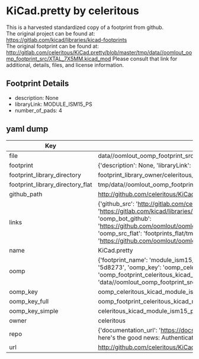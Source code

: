 # KiCad.pretty by celeritous  
This is a harvested standardized copy of a footprint from github.  
The original project can be found at:  
https://gitlab.com/kicad/libraries/kicad-footprints  
The original footprint can be found at:
http://gitlab.com/celeritous/KiCad.pretty/blob/master/tmp/data//oomlout_oomp_footprint_src/XTAL_7X5MM.kicad_mod
Please consult that link for additional, details, files, and license information.  
## Footprint Details
* description: None  
* libraryLink: MODULE_ISM15_PS  
* number_of_pads: 4  
## yaml dump  
| Key | Value |  
| --- | --- |  
| file | data//oomlout_oomp_footprint_src/KiCad.pretty/MODULE_ISM15_PS.kicad_mod |  
| footprint | {'description': None, 'libraryLink': 'MODULE_ISM15_PS', 'number_of_pads': 4} |  
| footprint_library_directory | footprint_library_owner/celeritous_KiCad.pretty |  
| footprint_library_directory_flat | tmp/data//oomlout_oomp_footprint_src/footprints_flat/celeritous_kicad_module_ism15_ps/working |  
| github_path | http://github.com/celeritous/KiCad.pretty/blob/master/tmp/data//oomlout_oomp_footprint_src/MODULE_ISM15_PS.kicad_mod |  
| links | {'github_src': 'http://gitlab.com/celeritous/KiCad.pretty/blob/master/tmp/data//oomlout_oomp_footprint_src/XTAL_7X5MM.kicad_mod', 'github_src_repo': 'https://gitlab.com/kicad/libraries/kicad-footprints', 'oomp_bot': 'tmp/data//oomlout_oomp_footprint_src/footprints/celeritous_kicad_module_ism15_ps/working', 'oomp_bot_github': 'https://github.com/oomlout/oomlout_oomp_footprint_bot/tree/main/tmp/data//oomlout_oomp_footprint_src/footprints/celeritous_kicad_module_ism15_ps/working', 'oomp_src_flat': 'footprints_flat/tmp/data//oomlout_oomp_footprint_src/footprints_flat/celeritous_kicad_module_ism15_ps/working', 'oomp_src_flat_github': 'https://github.com/oomlout/oomlout_oomp_footprint_src/tree/main/tmp/data//oomlout_oomp_footprint_src/footprints_flat/celeritous_kicad_module_ism15_ps/working'} |  
| name | KiCad.pretty |  
| oomp | {'footprint_name': 'module_ism15_ps', 'library_name': 'kicad', 'md5': '5d8273833f0370120b552fc74e17c995', 'md5_10': '5d8273833f', 'md5_5': '5d827', 'md5_6': '5d8273', 'oomp_key': 'oomp_celeritous_kicad_module_ism15_ps', 'oomp_key_extra': 'oomp_footprint_celeritous_kicad_module_ism15_ps', 'oomp_key_full': 'oomp_footprint_celeritous_kicad_module_ism15_ps_5d8273', 'oomp_key_simple': 'celeritous_kicad_module_ism15_ps', 'original_filename': 'data//oomlout_oomp_footprint_src/KiCad.pretty/MODULE_ISM15_PS.kicad_mod', 'owner_name': 'celeritous'} |  
| oomp_key | oomp_celeritous_kicad_module_ism15_ps |  
| oomp_key_full | oomp_footprint_celeritous_kicad_module_ism15_ps |  
| oomp_key_simple | celeritous_kicad_module_ism15_ps |  
| owner | celeritous |  
| repo | {'documentation_url': 'https://docs.github.com/rest/overview/resources-in-the-rest-api#rate-limiting', 'message': "API rate limit exceeded for 84.66.142.224. (But here's the good news: Authenticated requests get a higher rate limit. Check out the documentation for more details.)"} |  
| url | http://github.com/celeritous/KiCad.pretty |  

